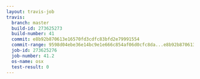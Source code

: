 ```yaml
---
layout: travis-job
travis:
  branch: master
  build-id: 273625273
  build-number: 41
  commit: e8b92b870613e16570fd3cdfc83bfd2e79991554
  commit-range: 9598d04ebe36e14bc9e1e666c854af06d0cfc8da...e8b92b870613e16570fd3cdfc83bfd2e79991554
  job-id: 273625276
  job-number: 41.2
  os-name: osx
  test-result: 0
---
```

